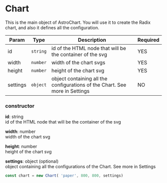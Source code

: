 # Chart

This is the main object of AstroChart. You will use it to create the Radix chart, and also it defines all the configuration.


| Param       | Type        | Description | Required |
| ----------- | ----------- |------------ |--------- |
| id          | `string`    | id of the HTML node that will be the container of the svg| YES      |
| width       | `number`    | width of the chart svgs| YES      |
| height      | `number`    | height of the chart svg| YES      |
| settings    | `object`    | object containing all the configurations of the Chart. See more in Settings| NO       |

### constructor
**id**: string  
id of the HTML node that will be the container of the svg

**width**: number  
width of the chart svg

**height**: number  
height of the chart svg

**settings**: object (optional)  
object containing all the configurations of the Chart. See more in Settings

```typescript
const chart = new Chart( 'paper', 800, 800, settings)
```